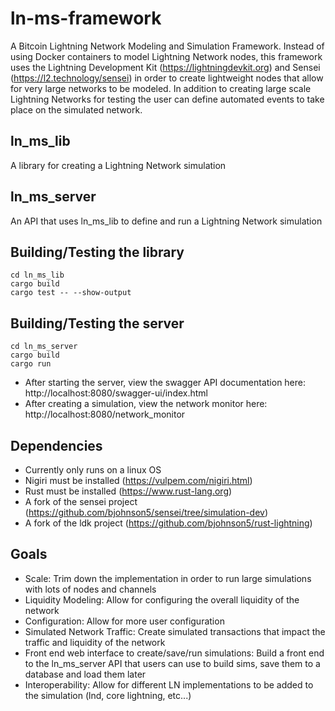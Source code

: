 # ln-ms-framework
A Bitcoin Lightning Network Modeling and Simulation Framework.
Instead of using Docker containers to model Lightning Network nodes, this framework uses the Lightning Development Kit (https://lightningdevkit.org) and Sensei (https://l2.technology/sensei) in order to create lightweight nodes that allow for very large networks to be modeled. In addition to creating large scale Lightning Networks for testing the user can define automated events to take place on the simulated network.

## ln_ms_lib
A library for creating a Lightning Network simulation

## ln_ms_server
An API that uses ln_ms_lib to define and run a Lightning Network simulation

## Building/Testing the library
```
cd ln_ms_lib
cargo build
cargo test -- --show-output
```

## Building/Testing the server
```
cd ln_ms_server
cargo build
cargo run
```
- After starting the server, view the swagger API documentation here: http://localhost:8080/swagger-ui/index.html
- After creating a simulation, view the network monitor here: http://localhost:8080/network_monitor

## Dependencies
- Currently only runs on a linux OS
- Nigiri must be installed (https://vulpem.com/nigiri.html)
- Rust must be installed (https://www.rust-lang.org)
- A fork of the sensei project (https://github.com/bjohnson5/sensei/tree/simulation-dev)
- A fork of the ldk project (https://github.com/bjohnson5/rust-lightning)

## Goals
- Scale: Trim down the implementation in order to run large simulations with lots of nodes and channels
- Liquidity Modeling: Allow for configuring the overall liquidity of the network
- Configuration: Allow for more user configuration
- Simulated Network Traffic: Create simulated transactions that impact the traffic and liquidity of the network
- Front end web interface to create/save/run simulations: Build a front end to the ln_ms_server API that users can use to build sims, save them to a database and load them later
- Interoperability: Allow for different LN implementations to be added to the simulation (lnd, core lightning, etc...)